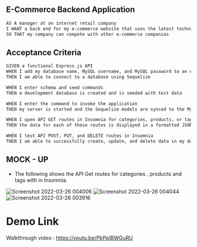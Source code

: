 
## E-Commerce Backend Application

```md
AS A manager at an internet retail company
I WANT a back end for my e-commerce website that uses the latest technologies
SO THAT my company can compete with other e-commerce companies
```

## Acceptance Criteria

```md
GIVEN a functional Express.js API
WHEN I add my database name, MySQL username, and MySQL password to an environment variable file
THEN I am able to connect to a database using Sequelize

WHEN I enter schema and seed commands
THEN a development database is created and is seeded with test data

WHEN I enter the command to invoke the application
THEN my server is started and the Sequelize models are synced to the MySQL database

WHEN I open API GET routes in Insomnia for categories, products, or tags
THEN the data for each of these routes is displayed in a formatted JSON

WHEN I test API POST, PUT, and DELETE routes in Insomnia
THEN I am able to successfully create, update, and delete data in my database
```

## MOCK - UP
* The following shows the API Get routes for categories . products and tags with in Insomnia.

![Screenshot 2022-03-26 004006](https://user-images.githubusercontent.com/94930434/160217736-e32b0531-975a-4153-92d6-43f101dcbe27.png)
![Screenshot 2022-03-26 004044](https://user-images.githubusercontent.com/94930434/160217737-ec2dcb6d-92b6-4f45-a6f4-d88411319165.png)
![Screenshot 2022-03-26 003916](https://user-images.githubusercontent.com/94930434/160217738-7f2ec7eb-e798-4daf-adcb-6e32f527024e.png)
# Demo Link 
 Walkthrough video  : https://youtu.be/PbPplBWGuRU

